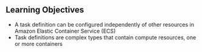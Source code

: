 ## Learning Objectives

* A task definition can be configured independently of other resources in Amazon Elastic Container Service (ECS)
* Task definitions are complex types that contain compute resources, one or more containers